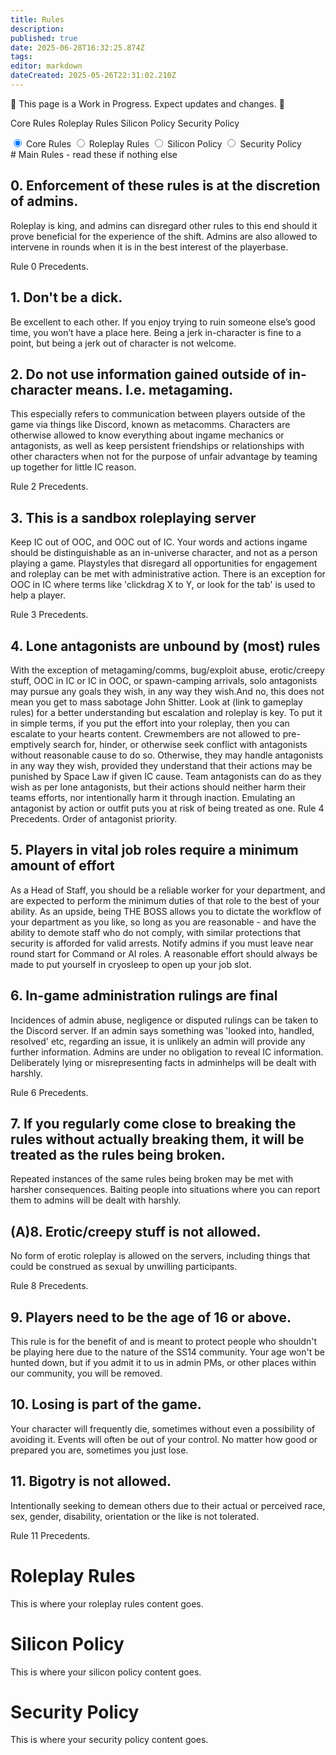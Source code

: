 ```yaml
---
title: Rules
description: 
published: true
date: 2025-06-28T16:32:25.874Z
tags: 
editor: markdown
dateCreated: 2025-05-26T22:31:02.210Z
---
```


🚨 This page is a Work in Progress. Expect updates and changes. 🚨

 Core Rules  Roleplay Rules  Silicon Policy  Security Policy
 
<div class="tabs">
  <input type="radio" name="tabs" id="tab1" checked>
  <label for="tab1">Core Rules</label>

  <input type="radio" name="tabs" id="tab2">
  <label for="tab2">Roleplay Rules</label>

  <input type="radio" name="tabs" id="tab3">
  <label for="tab3">Silicon Policy</label>

  <input type="radio" name="tabs" id="tab4">
  <label for="tab4">Security Policy</label>

  
  <div class="tab-content content1">
# Main Rules - read these if nothing else

## 0. Enforcement of these rules is at the discretion of admins.

Roleplay is king, and admins can disregard other rules to this end should it prove beneficial for the experience of the shift. Admins are also allowed to intervene in rounds when it is in the best interest of the playerbase.

Rule 0 Precedents.

## 1. Don't be a dick.

Be excellent to each other. If you enjoy trying to ruin someone else’s good time, you won’t have a place here. Being a jerk in-character is fine to a point, but being a jerk out of character is not welcome.

## 2. Do not use information gained outside of in-character means. I.e. metagaming.

This especially refers to communication between players outside of the game via things like Discord, known as metacomms. Characters are otherwise allowed to know everything about ingame mechanics or antagonists, as well as keep persistent friendships or relationships with other characters when not for the purpose of unfair advantage by teaming up together for little IC reason. 

Rule 2 Precedents. 

## 3. This is a sandbox roleplaying server 

Keep IC out of OOC, and OOC out of IC. Your words and actions ingame should be distinguishable as an in-universe character, and not as a person playing a game. Playstyles that disregard all opportunities for engagement and roleplay can be met with administrative action. There is an exception for OOC in IC where terms like 'clickdrag X to Y, or look for the tab' is used to help a player. 

Rule 3 Precedents. 

## 4. Lone antagonists are unbound by (most) rules 

With the exception of metagaming/comms, bug/exploit abuse, erotic/creepy stuff, OOC in IC or IC in OOC, or spawn-camping arrivals, solo antagonists may pursue any goals they wish, in any way they wish.And no, this does not mean you get to mass sabotage John Shitter. Look at (link to gameplay rules) for a better understanding but escalation and roleplay is key. To put it in simple terms, if you put the effort into your roleplay, then you can escalate to your hearts content. Crewmembers are not allowed to pre-emptively search for, hinder, or otherwise seek conflict with antagonists without reasonable cause to do so. Otherwise, they may handle antagonists in any way they wish, provided they understand that their actions may be punished by Space Law if given IC cause. Team antagonists can do as they wish as per lone antagonists, but their actions should neither harm their teams efforts, nor intentionally harm it through inaction. Emulating an antagonist by action or outfit puts you at risk of being treated as one. Rule 4 Precedents. Order of antagonist priority. 

## 5. Players in vital job roles require a minimum amount of effort

As a Head of Staff, you should be a reliable worker for your department, and are expected to perform the minimum duties of that role to the best of your ability. As an upside, being THE BOSS allows you to dictate the workflow of your department as you like, so long as you are reasonable - and have the ability to demote staff who do not comply, with similar protections that security is afforded for valid arrests. Notify admins if you must leave near round start for Command or AI roles. A reasonable effort should always be made to put yourself in cryosleep to open up your job slot. 

## 6. In-game administration rulings are final

Incidences of admin abuse, negligence or disputed rulings can be taken to the Discord server. If an admin says something was 'looked into, handled, resolved' etc, regarding an issue, it is unlikely an admin will provide any further information. Admins are under no obligation to reveal IC information. Deliberately lying or misrepresenting facts in adminhelps will be dealt with harshly. 
    
Rule 6 Precedents. 
    
## 7. If you regularly come close to breaking the rules without actually breaking them, it will be treated as the rules being broken. 
    
Repeated instances of the same rules being broken may be met with harsher consequences. Baiting people into situations where you can report them to admins will be dealt with harshly. 
    
    
## (A)8. Erotic/creepy stuff is not allowed. 
    
No form of erotic roleplay is allowed on the servers, including things that could be construed as sexual by unwilling participants. 
    
Rule 8 Precedents. 
    
## 9. Players need to be the age of 16 or above. 
    
This rule is for the benefit of and is meant to protect people who shouldn't be playing here due to the nature of the SS14 community. Your age won't be hunted down, but if you admit it to us in admin PMs, or other places within our community, you will be removed. 

## 10. Losing is part of the game.
    
Your character will frequently die, sometimes without even a possibility of avoiding it. Events will often be out of your control. No matter how good or prepared you are, sometimes you just lose. 
    
## 11. Bigotry is not allowed. 
    
Intentionally seeking to demean others due to their actual or perceived race, sex, gender, disability, orientation or the like is not tolerated. 
    
Rule 11 Precedents.
 </div>
    
 <div class="tab-content content2">
    <h1>Roleplay Rules</h1>
    <p>This is where your roleplay rules content goes.</p>
  </div>
  <div class="tab-content content3">
    <h1>Silicon Policy</h1>
    <p>This is where your silicon policy content goes.</p>
  </div>
  <div class="tab-content content4">
    <h1>Security Policy</h1>
    <p>This is where your security policy content goes.</p>
  </div>
</div>